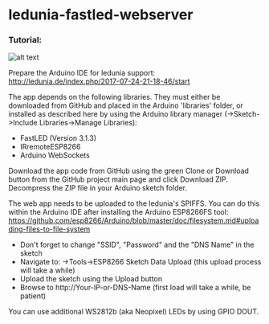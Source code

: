 # ledunia-fastled-webserver

### Tutorial:
![alt text](https://github.com/ledunia/ledunia-fastled-webserver/blob/master/ledcontroller.PNG)

Prepare the Arduino IDE for ledunia support: http://ledunia.de/index.php/2017-07-24-21-18-46/start

The app depends on the following libraries. They must either be downloaded from GitHub and placed in the Arduino 'libraries' folder, or installed as described here by using the Arduino library manager (->Sketch->Include Libraries->Manage Libraries):

* FastLED (Version 3.1.3)
* IRremoteESP8266
* Arduino WebSockets

Download the app code from GitHub using the green Clone or Download button from the GitHub project main page and click Download ZIP. Decompress the ZIP file in your Arduino sketch folder.

The web app needs to be uploaded to the ledunia's SPIFFS. You can do this within the Arduino IDE after installing the Arduino ESP8266FS tool: https://github.com/esp8266/Arduino/blob/master/doc/filesystem.md#uploading-files-to-file-system

* Don't forget to change "SSID", "Password" and the "DNS Name" in the sketch
* Navigate to: ->Tools->ESP8266 Sketch Data Upload (this upload process will take a while)
* Upload the sketch using the Upload button
* Browse to http://Your-IP-or-DNS-Name (first load will take a while, be patient)

You can use additional WS2812b (aka Neopixel) LEDs by using GPIO DOUT.
